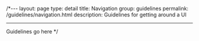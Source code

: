 /*---
layout: page
type: detail
title: Navigation
group: guidelines
permalink: /guidelines/navigation.html
description: Guidelines for getting around a UI

---

Guidelines go here
*/
